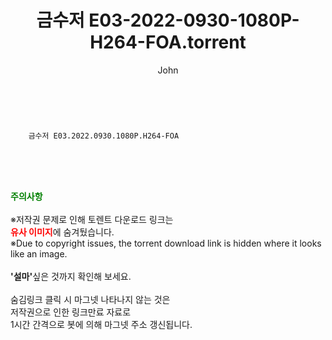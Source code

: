 ﻿---
layout: post
title:  "    금수저 E03-2022-0930-1080P-H264-FOA.torrent"
author: John
categories: [ 드라마 ]
tags: [  ]
image:  
description: "    금수저 E03-2022-0930-1080P-H264-FOA torrent 정보 공유"
toc: true
toc_sticky: true
---

<br>

        금수저 E03.2022.0930.1080P.H264-FOA  
    
<br><br><br>
<p data-ke-size="size16"><b><span style="color: green;">주의사항</span></b><br /><br />※저작권 문제로 인해 토렌트 다운로드 링크는<br /><b><span style="color: red;">유사 이미지</span></b>에 숨겨뒀습니다.<br />※Due to copyright issues, the torrent download link is hidden where it looks like an image.<br /><br /><b>'설마'</b>싶은 것까지 확인해 보세요.<br /><br />숨김링크 클릭 시 마그넷 나타나지 않는 것은<br />저작권으로 인한 링크만료 자료로<br />1시간 간격으로 봇에 의해 마그넷 주소 갱신됩니다.</p>
